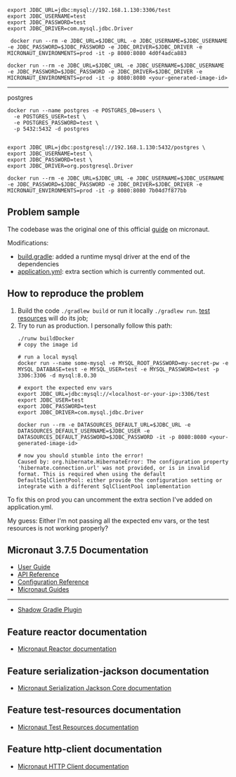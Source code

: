 

```
export JDBC_URL=jdbc:mysql://192.168.1.130:3306/test
export JDBC_USERNAME=test
export JDBC_PASSWORD=test
export JDBC_DRIVER=com.mysql.jdbc.Driver

 docker run --rm -e JDBC_URL=$JDBC_URL -e JDBC_USERNAME=$JDBC_USERNAME -e JDBC_PASSWORD=$JDBC_PASSWORD -e JDBC_DRIVER=$JDBC_DRIVER -e MICRONAUT_ENVIRONMENTS=prod -it -p 8080:8080 4d0f4adca883  
 
docker run --rm -e JDBC_URL=$JDBC_URL -e JDBC_USERNAME=$JDBC_USERNAME -e JDBC_PASSWORD=$JDBC_PASSWORD -e JDBC_DRIVER=$JDBC_DRIVER -e MICRONAUT_ENVIRONMENTS=prod -it -p 8080:8080 <your-generated-image-id>
```

----

postgres
```
docker run --name postgres -e POSTGRES_DB=users \
  -e POSTGRES_USER=test \
  -e POSTGRES_PASSWORD=test \
  -p 5432:5432 -d postgres


export JDBC_URL=jdbc:postgresql://192.168.1.130:5432/postgres \
export JDBC_USERNAME=test \
export JDBC_PASSWORD=test \
export JDBC_DRIVER=org.postgresql.Driver

docker run --rm -e JDBC_URL=$JDBC_URL -e JDBC_USERNAME=$JDBC_USERNAME -e JDBC_PASSWORD=$JDBC_PASSWORD -e JDBC_DRIVER=$JDBC_DRIVER -e MICRONAUT_ENVIRONMENTS=prod -it -p 8080:8080 7b04d7f877bb
```

## Problem sample
The codebase was the original one of this official [guide](https://guides.micronaut.io/latest/micronaut-data-hibernate-reactive-gradle-kotlin.html#testing-the-application) on micronaut.

Modifications:
- [build.gradle](build.gradle): added a runtime mysql driver at the end of the dependencies
- [application.yml](./src/main/resources/application.yml): extra section which is currently commented out.

## How to reproduce the problem
1. Build the code `./gradlew build` or run it locally `./gradlew run`.  [test resources](https://micronaut-projects.github.io/micronaut-test-resources/snapshot/guide/#modules-databases-r2dbc) will do its job;
2. Try to run as production. I personally follow this path:
    ```
   ./runw buildDocker
   # copy the image id
   
   # run a local mysql
   docker run --name some-mysql -e MYSQL_ROOT_PASSWORD=my-secret-pw -e MYSQL_DATABASE=test -e MYSQL_USER=test -e MYSQL_PASSWORD=test -p 3306:3306 -d mysql:8.0.30
   
   # export the expected env vars
   export JDBC_URL=jdbc:mysql://<localhost-or-your-ip>:3306/test
   export JDBC_USER=test
   export JDBC_PASSWORD=test
   export JDBC_DRIVER=com.mysql.jdbc.Driver
   
    docker run --rm -e DATASOURCES_DEFAULT_URL=$JDBC_URL -e DATASOURCES_DEFAULT_USERNAME=$JDBC_USER -e DATASOURCES_DEFAULT_PASSWORD=$JDBC_PASSWORD -it -p 8080:8080 <your-generated-image-id>
   
   # now you should stumble into the error!
   Caused by: org.hibernate.HibernateError: The configuration property 'hibernate.connection.url' was not provided, or is in invalid format. This is required when using the default DefaultSqlClientPool: either provide the configuration setting or integrate with a different SqlClientPool implementation
   ```

To fix this on prod you can uncomment the extra section I've added on application.yml.

My guess: Either I'm not passing all the expected env vars, or the test resources is not working properly?

## Micronaut 3.7.5 Documentation

- [User Guide](https://docs.micronaut.io/3.7.5/guide/index.html)
- [API Reference](https://docs.micronaut.io/3.7.5/api/index.html)
- [Configuration Reference](https://docs.micronaut.io/3.7.5/guide/configurationreference.html)
- [Micronaut Guides](https://guides.micronaut.io/index.html)
---

- [Shadow Gradle Plugin](https://plugins.gradle.org/plugin/com.github.johnrengelman.shadow)
## Feature reactor documentation

- [Micronaut Reactor documentation](https://micronaut-projects.github.io/micronaut-reactor/snapshot/guide/index.html)


## Feature serialization-jackson documentation

- [Micronaut Serialization Jackson Core documentation](https://micronaut-projects.github.io/micronaut-serialization/latest/guide/)


## Feature test-resources documentation

- [Micronaut Test Resources documentation](https://micronaut-projects.github.io/micronaut-test-resources/latest/guide/)


## Feature http-client documentation

- [Micronaut HTTP Client documentation](https://docs.micronaut.io/latest/guide/index.html#httpClient)


